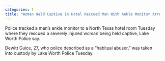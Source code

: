 ```yaml
---
categories: f
title: "Woman Held Captive in Hotel Rescued Man With Ankle Monitor Arrested Police"
---
```



Police tracked a man&#8217;s ankle monitor to a North Texas hotel room Tuesday where they rescued a severely injured woman being held captive, Lake Worth Police say.




Dewitt Guice, 27, who police described as a &#8220;habitual abuser,&#8221; was taken into custody by Lake Worth Police Tuesday.
